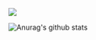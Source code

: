 
![](https://img.shields.io/badge/<Javascript>-<Typescript>-informational?style=flat&logo=<angular>&logoColor=white&color=2bbc8a)

![Anurag's github stats](https://github-readme-stats.vercel.app/api?username=artix1500&show_icons=true&theme=dracula&include_all_commits=true&count_private=true)
<!--
**Artix1500/Artix1500** is a ✨ _special_ ✨ repository because its `README.md` (this file) appears on your GitHub profile.

Here are some ideas to get you started:

- 🔭 I’m currently working on ...
- 🌱 I’m currently learning ...
- 👯 I’m looking to collaborate on ...
- 🤔 I’m looking for help with ...
- 💬 Ask me about ...
- 📫 How to reach me: ...
- 😄 Pronouns: ...
- ⚡ Fun fact: ...
-->
